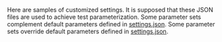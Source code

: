 Here are samples of customized settings. It is supposed that these JSON files are used to achieve test parameterization.
Some parameter sets complement default parameters defined in [settings.json](https://github.com/arachnidium/arachnidium-java/blob/master/arachnidium-tutorial/src/main/java/com/github/arachnidium/tutorial/confuguration/settings.json).
Some parameter sets override default parameters defined in [settings.json](https://github.com/arachnidium/arachnidium-java/blob/master/arachnidium-tutorial/src/main/java/com/github/arachnidium/tutorial/confuguration/settings.json).  